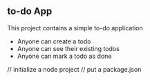 ## to-do App

This project contains a simple to-do application 

- Anyone can create a todo
- Anyone can see their existing todos
- Anyone can mark a todo as done 


// initialize a node project 
// put a package.json 